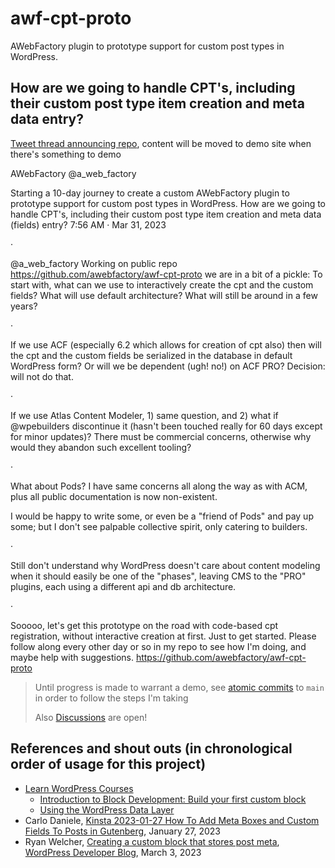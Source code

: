 # awf-cpt-proto

AWebFactory plugin to prototype support for custom post types in WordPress.

## How are we going to handle CPT's, including their custom post type item creation and meta data entry?

[Tweet thread announcing repo](https://twitter.com/a_web_factory/status/1641756356989288448), content will be moved to demo site when there's something to demo

AWebFactory
@a_web_factory

Starting a 10-day journey to create a custom AWebFactory plugin to prototype support for custom post types in WordPress. How are we going to handle CPT's, including their custom post type item creation and meta data (fields) entry?
7:56 AM · Mar 31, 2023

·

@a_web_factory
Working on public repo https://github.com/awebfactory/awf-cpt-proto
we are in a bit of a pickle: To start with, what can we use to interactively create the cpt and the custom fields? What will use default architecture? What will still be around in a few years?

·

If we use ACF (especially 6.2 which allows for creation of cpt also) then will the cpt and the custom fields be serialized in the database in default WordPress form? Or will we be dependent (ugh! no!) on ACF PRO? Decision: will not do that.

·

If we use Atlas Content Modeler, 1) same question, and 2) what if @wpebuilders discontinue it (hasn't been touched really for 60 days except for minor updates)? There must be commercial concerns, otherwise why would they abandon such excellent tooling?

·

What about Pods? I have same concerns all along the way as with ACM, plus all public documentation is now non-existent.

I would be happy to write some, or even be a "friend of Pods" and pay up some; but I don't see palpable collective spirit, only catering to builders.

·

Still don't understand why WordPress doesn't care about content modeling when it should easily be one of the "phases", leaving CMS to the "PRO" plugins, each using a different api and db architecture.

·

Sooooo, let's get this prototype on the road with code-based cpt registration, without interactive creation at first. Just to get started. Please follow along every other day or so in my repo to see how I'm doing, and maybe help with suggestions. https://github.com/awebfactory/awf-cpt-proto

> Until progress is made to warrant a demo, see [atomic commits](https://github.com/awebfactory/awf-cpt-proto/commits/main) to `main` in order to follow the steps I'm taking
>
> Also [Discussions](https://github.com/awebfactory/awf-cpt-proto/discussions) are open!

## References and shout outs (in chronological order of usage for this project)

- [Learn WordPress Courses](https://learn.wordpress.org/courses/)
  - [Introduction to Block Development: Build your first custom block](https://learn.wordpress.org/courses/)
  - [Using the WordPress Data Layer](https://learn.wordpress.org/courses/)
- Carlo Daniele, [Kinsta 2023-01-27 How To Add Meta Boxes and Custom Fields To Posts in Gutenberg](https://kinsta.com/blog/wordpress-add-meta-box-to-post/), January 27, 2023
- Ryan Welcher, [Creating a custom block that stores post meta](https://developer.wordpress.org/news/2023/03/creating-a-custom-block-that-stores-post-meta/), [WordPress Developer Blog](https://developer.wordpress.org/news/), March 3, 2023
